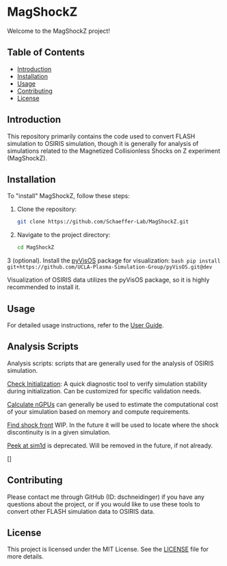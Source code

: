 # MagShockZ

Welcome to the MagShockZ project!

## Table of Contents

- [Introduction](#introduction)
- [Installation](#installation)
- [Usage](#usage)
- [Contributing](#contributing)
- [License](#license)

## Introduction

This repository primarily contains the code used to convert FLASH simulation to OSIRIS simulation, though it is generally for analysis of simulations related to the Magnetized Collisionless Shocks on Z experiment (MagShockZ).

## Installation

To "install" MagShockZ, follow these steps:

1. Clone the repository:
    ```bash
    git clone https://github.com/Schaeffer-Lab/MagShockZ.git
    ```
2. Navigate to the project directory:
    ```bash
    cd MagShockZ
    ```

3 (optional). Install the [pyVisOS](https://github.com/UCLA-Plasma-Simulation-Group/pyVisOS.git) package for visualization:
    ```bash
    pip install git+https://github.com/UCLA-Plasma-Simulation-Group/pyVisOS.git@dev
    ```

Visualization of OSIRIS data utilizes the pyVisOS package, so it is highly recommended to install it.

## Usage

For detailed usage instructions, refer to the [User Guide](docs/user_guide.md).

## Analysis Scripts

Analysis scripts: scripts that are generally used for the analysis of OSIRIS simulation. 

[Check Initialization](analysis_scripts/check_initialization1d.ipynb): A quick diagnostic tool to verify simulation stability during initialization. Can be customized for specific validation needs.

[Calculate nGPUs](analysis_scripts/calculate_nGPUs.ipynb) can generally be used to estimate the computational cost of your simulation based on memory and compute requirements.

[Find shock front](analysis_scripts/find_shock_front.py) WIP. In the future it will be used to locate where the shock discontinuity is in a given simulation.

[Peek at sim1d](analysis_scripts/peek_at_sim1d.ipynb) is deprecated. Will be removed in the future, if not already.

[]



## Contributing

Please contact me through GitHub (ID: dschneidinger) if you have any questions about the project, or if you would like to use these tools to convert other FLASH simulation data to OSIRIS data.

## License

This project is licensed under the MIT License. See the [LICENSE](LICENSE) file for more details.


